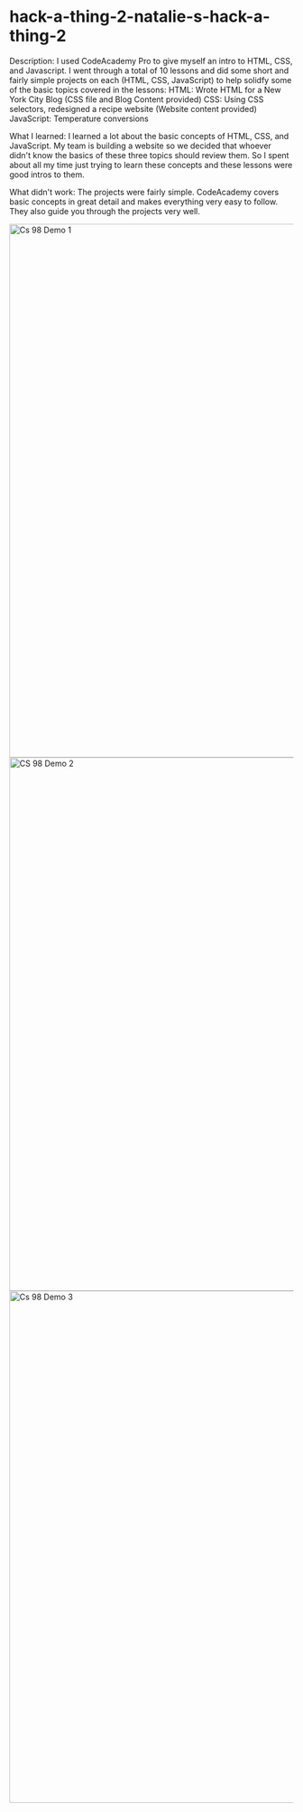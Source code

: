 # hack-a-thing-2-natalie-s-hack-a-thing-2
Description: I used CodeAcademy Pro to give myself an intro to HTML, CSS, and Javascript. I went through a total of 10 lessons and did some short and fairly simple projects on each (HTML, CSS, JavaScript) to help solidfy some of the basic topics covered in the lessons:
HTML: Wrote HTML for a New York City Blog (CSS file and Blog Content provided)
CSS: Using CSS selectors, redesigned a recipe website (Website content provided)
JavaScript: Temperature conversions

What I learned: I learned a lot about the basic concepts of HTML, CSS, and JavaScript. My team is building a website so we decided that whoever didn't know the basics of these three topics should review them. So I spent about all my time just trying to learn these concepts and these lessons were good intros to them.

What didn't work: The projects were fairly simple. CodeAcademy covers basic concepts in great detail and makes everything very easy to follow. They also guide you through the projects very well.

<img width="944" alt="Cs 98 Demo 1" src="https://user-images.githubusercontent.com/63208333/95693253-01ca6f80-0bf1-11eb-9f70-f29d6c88ed18.png">

<img width="944" alt="CS 98 Demo 2" src="https://user-images.githubusercontent.com/63208333/95693257-0727ba00-0bf1-11eb-9808-5f63d3e5d909.png">

<img width="906" alt="Cs 98 Demo 3" src="https://user-images.githubusercontent.com/63208333/95693259-0abb4100-0bf1-11eb-902b-9c3a939cd3d4.png">
